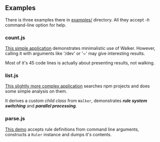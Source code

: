 ## Examples

There is three examples there in [examples/](../examples) directory.
All they accept _-h_ command-line option for help.

### count.js
[This simple application](../examples/count.js) demonstrates minimalistic use of Walker.
However, calling it with arguments like '/dev' or '~' may give interesting results.

Most of it's 45 code lines is actually about presenting results, not walking.

### list.js
[This slightly more complex application](../examples/list.js) searches npm projects
and does some simple analysis on them.

It derives a _custom child class_ from `Walker`, demonstrates _**rule system switching**_ and
**_parallel processing_**.

### parse.js
[This demo](../examples/parse.js) accepts rule definitions from command line arguments,
constructs a `Ruler` instance and dumps it's contents.
